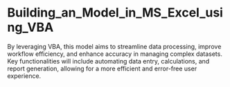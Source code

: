 # Building_an_Model_in_MS_Excel_using_VBA
By leveraging VBA, this model aims to streamline data processing, improve workflow efficiency, and enhance accuracy in managing complex datasets. Key functionalities will include automating data entry, calculations, and report generation, allowing for a more efficient and error-free user experience.
